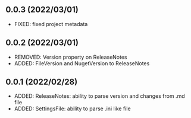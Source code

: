 ## 0.0.3 (2022/03/01)
* FIXED: fixed project metadata

## 0.0.2 (2022/03/01)
* REMOVED: Version property on ReleaseNotes
* ADDED: FileVersion and NugetVersion to ReleaseNotes

## 0.0.1 (2022/02/28)
* ADDED: ReleaseNotes: ability to parse version and changes from .md file
* ADDED: SettingsFile: ability to parse .ini like file
